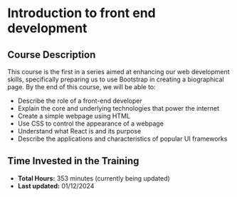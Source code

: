 # Introduction to front end development

## Course Description

This course is the first in a series aimed at enhancing our web development skills, specifically preparing us to use Bootstrap in creating a biographical page. By the end of this course, we will be able to:

- Describe the role of a front-end developer
- Explain the core and underlying technologies that power the internet
- Create a simple webpage using HTML
- Use CSS to control the appearance of a webpage
- Understand what React is and its purpose
- Describe the applications and characteristics of popular UI frameworks

## Time Invested in the Training

- **Total Hours:** 353 minutes (currently being updated)
- **Last updated:** 01/12/2024
